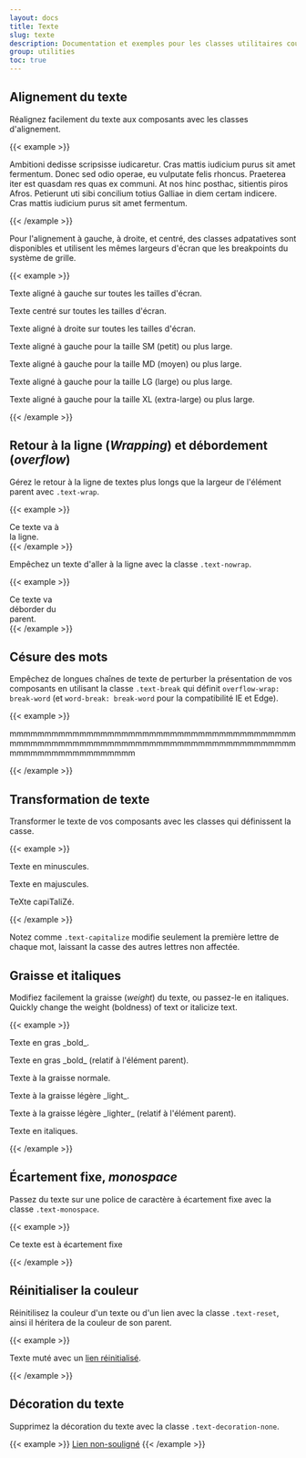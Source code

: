 ```yaml
---
layout: docs
title: Texte
slug: texte
description: Documentation et exemples pour les classes utilitaires courantes pour les textes, afin de contrôler l'alignement, la graisse, le wrapping, etc.
group: utilities
toc: true
---
```


## Alignement du texte

Réalignez facilement du texte aux composants avec les classes d'alignement.

{{< example >}}
<p class="text-justify">Ambitioni dedisse scripsisse iudicaretur. Cras mattis iudicium purus sit amet fermentum. Donec sed odio operae, eu vulputate felis rhoncus. Praeterea iter est quasdam res quas ex communi. At nos hinc posthac, sitientis piros Afros. Petierunt uti sibi concilium totius Galliae in diem certam indicere. Cras mattis iudicium purus sit amet fermentum.</p>
{{< /example >}}

Pour l'alignement à gauche, à droite, et centré, des classes adpatatives sont disponibles et utilisent les mêmes largeurs d'écran que les breakpoints du système de grille.

{{< example >}}
<p class="text-left">Texte aligné à gauche sur toutes les tailles d'écran.</p>
<p class="text-center">Texte centré sur toutes les tailles d'écran.</p>
<p class="text-right">Texte aligné à droite sur toutes les tailles d'écran.</p>

<p class="text-sm-left">Texte aligné à gauche pour la taille SM (petit) ou plus large.</p>
<p class="text-md-left">Texte aligné à gauche pour la taille MD (moyen) ou plus large.</p>
<p class="text-lg-left">Texte aligné à gauche pour la taille LG (large) ou plus large.</p>
<p class="text-xl-left">Texte aligné à gauche pour la taille XL (extra-large) ou plus large.</p>
{{< /example >}}

## Retour à la ligne (_Wrapping_) et débordement (_overflow_)

Gérez le retour à la ligne de textes plus longs que la largeur de l'élément parent avec `.text-wrap`.

{{< example >}}
<div class="badge badge-primary text-wrap" style="width: 6rem;">
  Ce texte va à la ligne.
</div>
{{< /example >}}

Empêchez un texte d'aller à la ligne avec la classe `.text-nowrap`.

{{< example >}}
<div class="text-nowrap bd-highlight" style="width: 8rem;">
  Ce texte va déborder du parent.
</div>
{{< /example >}}

## Césure des mots

Empêchez de longues chaînes de texte de perturber la présentation de vos composants en utilisant la classe `.text-break` qui définit `overflow-wrap: break-word` (et `word-break: break-word` pour la compatibilité IE et Edge).

{{< example >}}
<p class="text-break">mmmmmmmmmmmmmmmmmmmmmmmmmmmmmmmmmmmmmmmmmmmmmmmmmmmmmmmmmmmmmmmmmmmmmmmmmmmmmmmmmmmmmmmmmmmmmmmmmmmm</p>
{{< /example >}}

## Transformation de texte

Transformer le texte de vos composants avec les classes qui définissent la casse.

{{< example >}}
<p class="text-lowercase">Texte en minuscules.</p>
<p class="text-uppercase">Texte en majuscules.</p>
<p class="text-capitalize">TeXte capiTaliZé.</p>
{{< /example >}}

Notez comme `.text-capitalize` modifie seulement la première lettre de chaque mot, laissant la casse des autres lettres non affectée.

## Graisse et italiques

Modifiez facilement la graisse (_weight_) du texte, ou passez-le en italiques.
Quickly change the weight (boldness) of text or italicize text.

{{< example >}}
<p class="font-weight-bold">Texte en gras _bold_.</p>
<p class="font-weight-bolder">Texte en gras _bold_ (relatif à l'élément parent).</p>
<p class="font-weight-normal">Texte à la graisse normale.</p>
<p class="font-weight-light">Texte à la graisse légère _light_.</p>
<p class="font-weight-lighter">Texte à la graisse légère _lighter_ (relatif à l'élément parent).</p>
<p class="font-italic">Texte en italiques.</p>
{{< /example >}}

## Écartement fixe, _monospace_

Passez du texte sur une police de caractère à écartement fixe avec la classe `.text-monospace`.

{{< example >}}
<p class="text-monospace">Ce texte est à écartement fixe</p>
{{< /example >}}

## Réinitialiser la couleur

Réinitilisez la couleur d'un texte ou d'un lien avec la classe `.text-reset`, ainsi il héritera de la couleur de son parent.

{{< example >}}
<p class="text-muted">
  Texte muté avec un <a href="#" class="text-reset">lien réinitialisé</a>.
</p>
{{< /example >}}

## Décoration du texte

Supprimez la décoration du texte avec la classe `.text-decoration-none`.

{{< example >}}
<a href="#" class="text-decoration-none">Lien non-souligné</a>
{{< /example >}}
